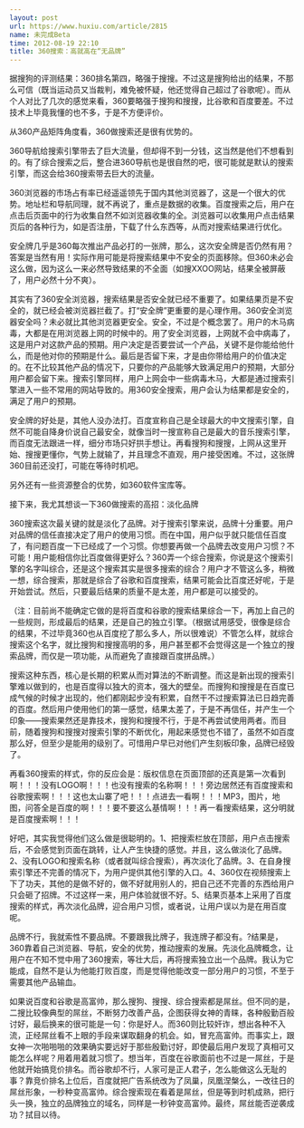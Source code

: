 ```yaml
---
layout: post
url: https://www.huxiu.com/article/2815
name: 未完成Beta
time: 2012-08-19 22:10
title: 360搜索：高就高在“无品牌”
---
```

据搜狗的评测结果：360排名第四，略强于搜搜。不过这是搜狗给出的结果，不那么可信（既当运动员又当裁判，难免被怀疑，他还觉得自己超过了谷歌呢）。而从个人对比了几次的感觉来看，360要略强于搜狗和搜搜，比谷歌和百度要差。不过技术上毕竟我懂的也不多，于是不方便评价。

从360产品矩阵角度看，360做搜索还是很有优势的。

360导航给搜索引擎带去了巨大流量，但却得不到一分钱，这当然是他们不想看到的。有了综合搜索之后，整合进360导航也是很自然的吧，很可能就是默认的搜索引擎，而这会给360搜索带去巨大的流量。

360浏览器的市场占有率已经遥遥领先于国内其他浏览器了，这是一个很大的优势。地址栏和导航同理，就不再说了，重点是数据的收集。百度搜索之后，用户在点击后页面中的行为收集自然不如浏览器收集的全。浏览器可以收集用户点击结果页后的各种行为，如是否注册，下载了什么东西等，从而对搜索结果进行优化。

安全牌几乎是360每次推出产品必打的一张牌，那么，这次安全牌是否仍然有用？答案是当然有用！实际作用可能是将搜索结果中不安全的页面移除。但360未必会这么做，因为这么一来必然导致结果的不全面（如搜XXOO网站，结果全被屏蔽了，用户必然十分不爽）。

其实有了360安全浏览器，搜索结果是否安全就已经不重要了。如果结果页是不安全的，就已经会被浏览器拦截了。打“安全牌”更重要的是心理作用。360安全浏览器安全吗？未必就比其他浏览器更安全。安全，不过是个概念罢了。用户的木马病毒，大都是在用浏览器上网的时候中的。用了安全浏览器，上网就不会中病毒了，这是用户对这款产品的预期。用户决定是否要尝试一个产品，关键不是你能给他什么，而是他对你的预期是什么。最后是否留下来，才是由你带给用户的价值决定的。在不比较其他产品的情况下，只要你的产品能够大致满足用户的预期，大部分用户都会留下来。搜索引擎同样，用户上网会中一些病毒木马，大都是通过搜索引擎进入一些不常用的网站导致的。用360安全搜索，用户会认为结果都是安全的，满足了用户的预期。

安全牌的好处是，其他人没办法打。百度宣称自己是全球最大的中文搜索引擎，自然不可能自降身价说自己最安全，就像当时一搜宣称自己是最大的音乐搜索引擎，而百度无法跟进一样，细分市场只好拱手想让。再看搜狗和搜搜，上网从这里开始、搜搜更懂你，气势上就输了，并且理念不直观，用户接受困难。不过，这张牌360目前还没打，可能在等待时机吧。

另外还有一些资源整合的优势，如360软件宝库等。

接下来，我尤其想谈一下360做搜索的高招：淡化品牌

360搜索这次最关键的就是淡化了品牌。对于搜索引擎来说，品牌十分重要。用户对品牌的信任直接决定了用户的使用习惯。而在中国，用户似乎就只能信任百度了，有问题百度一下已经成了一个习惯。你想要再做一个品牌去改变用户习惯？不可能！用户能相信你比百度做得更好么？360弄一个综合搜索，你说是这个搜索引擎的名字叫综合，还是这个搜索其实是很多搜索的综合？用户才不管这么多，稍微一想，综合搜索，那就是综合了谷歌和百度搜索，结果可能会比百度还好呢，于是开始尝试。然后，只要最后结果的质量不是太差，用户都是可以接受的。

（注：目前尚不能确定它做的是将百度和谷歌的搜索结果综合一下，再加上自己的一些规则，形成最后的结果，还是自己的独立引擎。（根据试用感受，很像是综合的结果，不过毕竟360也从百度挖了那么多人，所以很难说）不管怎么样，就综合搜索这个名字，就比搜狗和搜搜高明的多，用户甚至都不会觉得这是一个独立的搜索品牌，而仅是一项功能，从而避免了直接跟百度拼品牌。）

搜索这种东西，核心是长期的积累从而对算法的不断调整。而这是新出现的搜索引擎难以做到的，也是百度得以独大的资本，强大的壁垒。而搜狗和搜搜是在百度已成气候的时候才出现的，他们都刚起步没有积累，自然干不过搜索算法已日趋完善的百度。然后用户使用他们的第一感觉，结果太差了，于是不再信任，并产生一个印象——搜索果然还是靠技术，搜狗和搜搜不行，于是不再尝试使用两者。而目前，随着搜狗和搜搜对搜索引擎的不断优化，用起来感觉也不错了，虽然不如百度那么好，但至少是能用的级别了。可惜用户早已对他们产生刻板印象，品牌已经毁了。

再看360搜索的样式，你的反应会是：版权信息在页面顶部的还真是第一次看到啊！！！没有LOGO啊！！！也没有搜索的名称啊！！！旁边居然还有百度搜索和谷歌搜索啊！！！这也太山寨了吧！！！点进去一看啊！！！MP3，图片，地图，问答全是百度的啊！！！要不要这么基情啊！！！再一看搜索结果，这分明就是百度搜索啊！！！

好吧，其实我觉得他们这么做是很聪明的。1、把搜索栏放在顶部，用户点击搜索后，不会感觉到页面在跳转，让人产生快捷的感觉。并且，这么做淡化了品牌。2、没有LOGO和搜索名称（或者就叫综合搜索），再次淡化了品牌。3、在自身搜索引擎还不完善的情况下，为用户提供其他引擎的入口。4、360仅在视频搜索上下了功夫，其他的是做不好的，做不好就用别人的，把自己还不完善的东西给用户只会砸了招牌。不过这样一来，用户体验就很不好。5、结果页基本上采用了百度搜索的样式，再次淡化品牌，迎合用户习惯，或者说，让用户误以为是在用百度呢。

品牌不行，我就索性不要品牌。不要跟我比牌子，我连牌子都没有。?结果是，360靠着自己浏览器、导航，安全的优势，推动搜索的发展。先淡化品牌概念，让用户在不知不觉中用了360搜索，等壮大后，再将搜索独立出一个品牌。我认为它能成，自然不是认为他能打败百度，而是觉得他能改变一部分用户的习惯，不至于需要其他产品输血。

如果说百度和谷歌是高富帅，那么搜狗、搜搜、综合搜索都是屌丝。但不同的是，二搜比较像典型的屌丝，不断努力改善产品，企图获得女神的青睐，各种殷勤百般讨好，最后换来的很可能是一句：你是好人。而360则比较奸诈，想出各种不入流，正经屌丝看不上眼的手段来谋取翻身的机会。如，冒充高富帅。而事实上，跟女神一次啪啪啪的效果确实要远好于那些殷勤讨好，即使最后用户发现了真相可又能怎么样呢？用着用着就习惯了。想当年，百度在谷歌面前也不过是一屌丝，于是他就开始搞竞价排名。而谷歌却不行，人家可是正人君子，怎么能做这么无耻的事？靠竞价排名上位后，百度就把广告系统改为了凤巢，凤凰涅槃么，一改往日的屌丝形象，一秒种变高富帅。综合搜索现在看着是屌丝，但是等到时机成熟，把行头一换，独立的品牌独立的域名，同样是一秒钟变高富帅。最终，屌丝能否逆袭成功？拭目以待。

